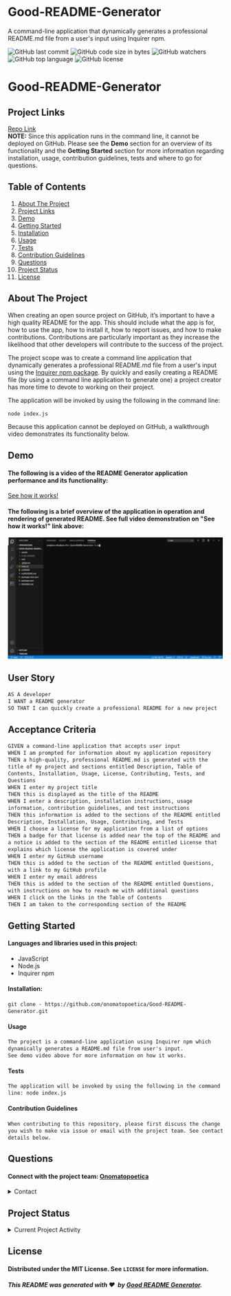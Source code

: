 # Good-README-Generator 
A command-line application that dynamically generates a professional README.md file from a user's input using Inquirer npm. 

![GitHub last commit](https://img.shields.io/github/last-commit/onomatopoetica/Good-README-Generator)  ![GitHub code size in bytes](https://img.shields.io/github/languages/code-size/onomatopoetica/Good-README-Generator)  ![GitHub watchers](https://img.shields.io/github/watchers/onomatopoetica/Good-README-Generator?label=Watch&style=social)  ![GitHub top language](https://img.shields.io/github/languages/top/onomatopoetica/Good-README-Generator)  ![GitHub license](https://img.shields.io/badge/license-MIT-blueviolet) <br> 

# Good-README-Generator
    
## Project Links
[Repo Link](https://github.com/onomatopoetica/Good-README-Generator) <br>
**NOTE:** Since this application runs in the command line, it cannot be deployed on GitHub. Please see the **Demo** section for an overview of its functionality and the **Getting Started** section for more information regarding installation, usage, contribution guidelines, tests and where to go for questions.
    
## Table of Contents
1. [About The Project](#About-The-Project)
1. [Project Links](#Project-Links)
1. [Demo](#Demo)
1. [Getting Started](#Getting-Started)
1. [Installation](#Installation)
1. [Usage](#Usage)
1. [Tests](#Tests)
1. [Contribution Guidelines](#Contribution-Guidelines)
1. [Questions](#Questions)
1. [Project Status](#Project-Status)
1. [License](#License)
    
## About The Project

When creating an open source project on GitHub, it’s important to have a high quality README for the app. This should include what the app is for, how to use the app, how to install it, how to report issues, and how to make contributions. Contributions are particularly important as they increase the likelihood that other developers will contribute to the success of the project. 

The project scope was to create a command line application that dynamically generates a professional README.md file from a user's input using the [Inquirer npm package](https://www.npmjs.com/package/inquirer). By quickly and easily creating a README file (by using a command line application to generate one) a project creator has more time to devote to working on their project.

The application will be invoked by using the following in the command line:

```
node index.js
```
Because this application cannot be deployed on GitHub, a walkthrough video demonstrates its functionality below. 

## Demo

#### The following is a video of the README Generator application performance and its functionality:

[See how it works!](https://drive.google.com/file/d/1U4zXaSV2mI8s10g4S24mR-Zy03rPBWXd/view?usp=sharing)  

#### The following is a brief overview of the application in operation and rendering of generated README. See full video demonstration on "See how it works!" link above: 
    
<img src="https://github.com/onomatopoetica/Good-README-Generator/blob/main/assets/README.GIF" alt="screenshot" title="READMEcode" width="500" height="auto"> 
    
## User Story
```
AS A developer
I WANT a README generator
SO THAT I can quickly create a professional README for a new project
```

## Acceptance Criteria

```
GIVEN a command-line application that accepts user input
WHEN I am prompted for information about my application repository
THEN a high-quality, professional README.md is generated with the title of my project and sections entitled Description, Table of Contents, Installation, Usage, License, Contributing, Tests, and Questions
WHEN I enter my project title
THEN this is displayed as the title of the README
WHEN I enter a description, installation instructions, usage information, contribution guidelines, and test instructions
THEN this information is added to the sections of the README entitled Description, Installation, Usage, Contributing, and Tests
WHEN I choose a license for my application from a list of options
THEN a badge for that license is added near the top of the README and a notice is added to the section of the README entitled License that explains which license the application is covered under
WHEN I enter my GitHub username
THEN this is added to the section of the README entitled Questions, with a link to my GitHub profile
WHEN I enter my email address
THEN this is added to the section of the README entitled Questions, with instructions on how to reach me with additional questions
WHEN I click on the links in the Table of Contents
THEN I am taken to the corresponding section of the README
```

## Getting Started
    
#### Languages and libraries used in this project:
* JavaScript 
* Node.js
* Inquirer npm
    
#### Installation: 
```  
git clone - https://github.com/onomatopoetica/Good-README-Generator.git
```
#### Usage 
```
The project is a command-line application using Inquirer npm which dynamically generates a README.md file from user's input. 
See demo video above for more information on how it works.
```
#### Tests
```
The application will be invoked by using the following in the command line: node index.js
```    
#### Contribution Guidelines
```
When contributing to this repository, please first discuss the change you wish to make via issue or email with the project team. See contact details below.
```
## Questions 
#### Connect with the project team: [Onomatopoetica](https://github.com/onomatopoetica)
   
<details>
    <summary>Contact</summary>
    jendotb@gmail.com
</details>

## Project Status
<details>
    <summary>Current Project Activity</summary>
    Active
</details>
    
## License
#### Distributed under the MIT License. See `LICENSE` for more information.

##### This README was generated with :hearts:&nbsp; by [Good README Generator](https://github.com/onomatopoetica/Good-README-Generator).
